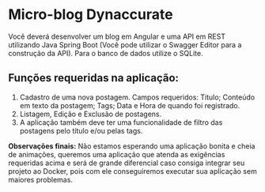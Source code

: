 
# Micro-blog Dynaccurate

Você deverá desenvolver um blog em Angular e uma API em REST utilizando Java Spring Boot (Você pode utilizar o Swagger Editor para a construção da API). Para o banco de dados utilize o SQLite.

## Funções requeridas na aplicação:

1.	Cadastro de uma nova postagem. Campos requeridos: Titulo; Conteúdo em texto da postagem; Tags; Data e Hora de quando foi registrado.
2.	Listagem, Edição e Exclusão de postagens.
3.	A aplicação também deve ter uma funcionalidade de filtro das postagens pelo título e/ou pelas tags.

**Observações finais:** Não estamos esperando uma aplicação bonita e cheia de animações, queremos uma aplicação que atenda as exigências requeridas acima e será de grande diferencial caso consiga integrar seu projeto ao Docker, pois com ele conseguiremos executar sua aplicação sem maiores problemas.
